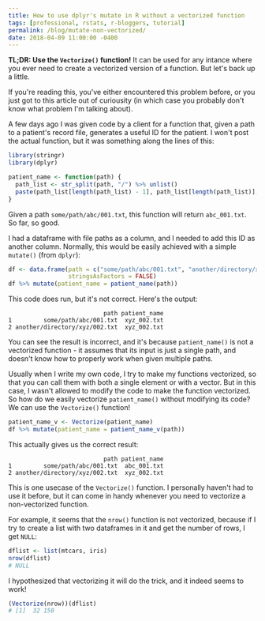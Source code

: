 ```yaml
---
title: How to use dplyr's mutate in R without a vectorized function
tags: [professional, rstats, r-bloggers, tutorial]
permalink: /blog/mutate-non-vectorized/
date: 2018-04-09 11:00:00 -0400
---
```


**TL;DR: Use the `Vectorize()` function!** It can be used for any intance where you ever need to create a vectorized version of a function. But let's back up a little.

If you're reading this, you've either encountered this problem before, or you just got to this article out of curiousity (in which case you probably don't know what problem I'm talking about).

A few days ago I was given code by a client for a function that, given a path to a patient's record file, generates a useful ID for the patient. I won't post the actual function, but it was something along the lines of this:

```r
library(stringr)
library(dplyr)

patient_name <- function(path) {
  path_list <- str_split(path, "/") %>% unlist()
  paste(path_list[length(path_list) - 1], path_list[length(path_list)], sep = "_")
}
```

Given a path `some/path/abc/001.txt`, this function will return `abc_001.txt`. So far, so good.

I had a dataframe with file paths as a column, and I needed to add this ID as another column. Normally, this would be easily achieved with a simple `mutate()` (from `dplyr`):

```r
df <- data.frame(path = c("some/path/abc/001.txt", "another/directory/xyz/002.txt"),
                 stringsAsFactors = FALSE)
df %>% mutate(patient_name = patient_name(path))
```

This code does run, but it's not correct. Here's the output:

```
                           path patient_name
1         some/path/abc/001.txt  xyz_002.txt
2 another/directory/xyz/002.txt  xyz_002.txt
```

You can see the result is incorrect, and it's because `patient_name()` is not a vectorized function - it assumes that its input is just a single path, and doesn't know how to properly work when given multiple paths.

Usually when I write my own code, I try to make my functions vectorized, so that you can call them with both a single element or with a vector. But in this case, I wasn't allowed to modify the code to make the function vectorized. So how do we easily vectorize `patient_name()` without modifying its code? We can use the `Vectorize()` function!

```r
patient_name_v <- Vectorize(patient_name)
df %>% mutate(patient_name = patient_name_v(path))
```

This actually gives us the correct result:

```
                           path patient_name
1         some/path/abc/001.txt  abc_001.txt
2 another/directory/xyz/002.txt  xyz_002.txt
```

This is one usecase of the `Vectorize()` function. I personally haven't had to use it before, but it can come in handy whenever you need to vectorize a non-vectorized function.

For example, it seems that the `nrow()` function is not vectorized, because if I try to create a list with two dataframes in it and get the number of rows, I get `NULL`:

```r
dflist <- list(mtcars, iris)
nrow(dflist)
# NULL
```

I hypothesized that vectorizing it will do the trick, and it indeed seems to work!

```r
(Vectorize(nrow))(dflist)
# [1]  32 150
```
